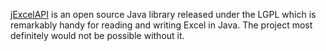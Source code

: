 [jExcelAPI](http://jexcelapi.sourceforge.net/) is an open source Java library released under the LGPL which is remarkably handy for reading and writing Excel in Java. The project most definitely would not be possible without it.